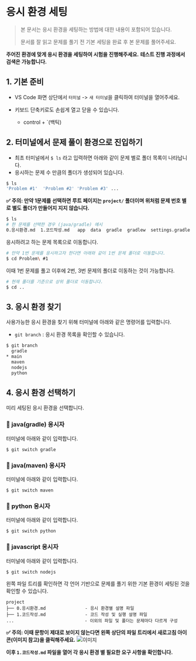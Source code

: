 # 응시 환경 세팅

> 본 문서는 응시 환경을 세팅하는 방법에 대한 내용이 포함되어 있습니다.
>
> 문서를 잘 읽고 문제를 풀기 전 기본 세팅을 완료 후 본 문제를 풀어주세요.

**주어진 환경에 맞게 응시 환경을 세팅하여 시험을 진행해주세요.**
**테스트 진행 과정에서 검색은 가능합니다.**

## 1. 기본 준비

- VS Code 화면 상단에서 `터미널` -> `새 터미널`을 클릭하여 터미널을 열어주세요.

- 키보드 단축키로도 손쉽게 열고 닫을 수 있습니다.
    - control + `(백틱)

## 2. 터미널에서 문제 풀이 환경으로 진입하기
- 최초 터미널에서 `$ ls` 라고 입력하면 아래와 같이 문제 별로 폴더 목록이 나타납니다.
- 응시하는 문제 수 만큼의 폴더가 생성되어 있습니다.

```bash
$ ls 
'Problem #1'  'Problem #2' 'Problem #3' ...
```

**✅ 주의: 만약 1문제를 선택하면 루트 페이지는 `project/` 폴더이며 위처럼 문제 번호 별로 별도 폴더가 만들어지 지지 않습니다.**

```bash
$ ls
# 한 문제를 선택한 경우 (java/gradle) 예시
0.응시환경.md  1.코드작성.md   app  data  gradle  gradlew  settings.gradle
```

응시하려고 하는 문제 목록으로 이동합니다.

```bash
# 만약 1번 문제를 응시하고자 한다면 아래와 같이 1번 문제 폴더로 이동합니다.
$ cd Problem\ #1 
```

이때 1번 문제를 풀고 이후에 2번, 3번 문제의 폴더로 이동하는 것이 가능합니다.

```bash
# 현재 폴더를 기준으로 상위 폴더로 이동합니다.
$ cd .. 
```

## 3. 응시 환경 찾기

사용가능한 응시 환경을 찾기 위해 터미널에 아래와 같은 명령어를 입력합니다.

- `git branch` : 응시 환경 목록을 확인할 수 있습니다.

```bash
$ git branch
  gradle
* main
  maven
  nodejs
  python
```



## 4. 응시 환경 선택하기

미리 세팅된 응시 환경을 선택합니다.



### 📌 java(gradle) 응시자

터미널에 아래와 같이 입력합니다.

```
$ git switch gradle
```


### 📌 java(maven) 응시자

터미널에 아래와 같이 입력합니다.

```
$ git switch maven
```


### 📌 python 응시자

터미널에 아래와 같이 입력합니다.

```
$ git switch python
```


### 📌 javascript 응시자

터미널에 아래와 같이 입력합니다.

```
$ git switch nodejs
```


왼쪽 파일 트리를 확인하면 각 언어 기반으로 문제를 풀기 위한 기본 환경이 세팅된 것을 확인할 수 있습니다.

```
project
├── 0.응시환경.md               - 응시 환경별 설명 파일
├── 1.코드작성.md               - 코드 작성 및 실행 설명 파일
...                           - 이외의 파일 및 폴더는 문제마다 다르게 구성
```

**✅ 주의: 이때 문항이 제대로 보이지 않는다면 왼쪽 상단의 파일 트리에서 새로고침 아이콘(이미지 참고)을 클릭해주세요.**
![이미지](https://i.esdrop.com/d/f/3hJpbp2D03/oY9gq3k1Lc.png)

**이후 `1.코드작성.md` 파일을 열어 각 응시 환경 별 필요한 요구 사항을 확인합니다.**